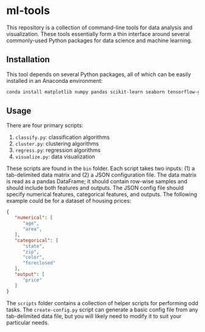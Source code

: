# ml-tools

This repository is a collection of command-line tools for data analysis and visualization. These tools essentially form a thin interface around several commonly-used Python packages for data science and machine learning.

## Installation

This tool depends on several Python packages, all of which can be easily installed in an Anaconda environment:
```bash
conda install matplotlib numpy pandas scikit-learn seaborn tensorflow-gpu==1.7.0
```

## Usage

There are four primary scripts:

1. `classify.py`: classification algorithms
2. `cluster.py`: clustering algorithms
3. `regress.py`: regression algorithms
4. `visualize.py`: data visualization

These scripts are found in the `bin` folder. Each script takes two inputs: (1) a tab-delimited data matrix and (2) a JSON configuration file. The data matrix is read as a pandas DataFrame; it should contain row-wise samples and should include both features and outputs. The JSON config file should specify numerical features, categorical features, and outputs. The following example could be for a dataset of housing prices:
```json
{
   "numerical": [
      "age",
      "area",
   ],
   "categorical": [
      "state",
      "zip",
      "color",
      "foreclosed"
   ],
   "output": [
      "price"
   ]
}
```

The `scripts` folder contains a collection of helper scripts for performing odd tasks. The `create-config.py` script can generate a basic config file from any tab-delimited data file, but you will likely need to modify it to suit your particular needs.
